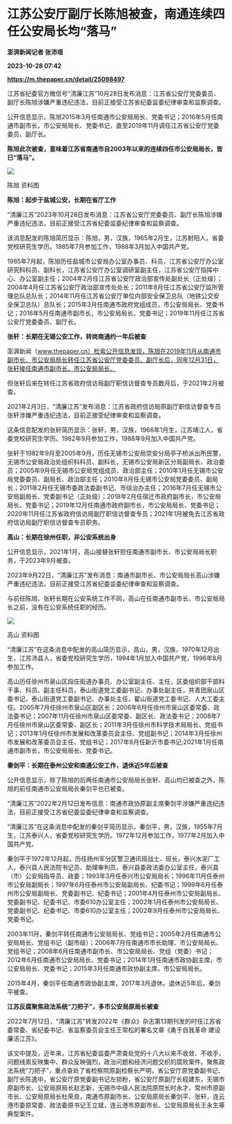 # 江苏公安厅副厅长陈旭被查，南通连续四任公安局长均“落马”
**澎湃新闻记者 张沛瑶**

**2023-10-28 07:42**

**https://m.thepaper.cn/detail/25098497**

江苏省纪委官方微信号“清廉江苏”10月28日发布消息：江苏省公安厅党委委员、副厅长陈旭涉嫌严重违纪违法，目前正接受江苏省纪委监委纪律审查和监察调查。

公开信息显示，陈旭2015年3月任南通市公安局局长、党委书记；2016年5月任南通市副市长，市公安局局长、党委书记，直至2019年11月调任江苏省公安厅党委委员、副厅长。

**陈旭此次被查，意味着江苏省南通市自2003年以来的连续四任市公安局局长，皆已“落马”。**

![](https://imagecloud.thepaper.cn/thepaper/image/276/28/211.jpg)

陈旭 资料图

**陈旭：起步于盐城公安，长期在省厅工作**

“清廉江苏”2023年10月28日发布消息：江苏省公安厅党委委员、副厅长陈旭涉嫌严重违纪违法，目前正接受江苏省纪委监委纪律审查和监察调查。

该消息配发的陈旭简历显示：陈旭，男，汉族，1965年2月生，江苏射阳人，省委党校研究生学历。1985年7月参加工作，1988年3月加入中国共产党。

1985年7月起，陈旭历任盐城市公安局办公室办事员、科员，江苏省公安厅办公室研究科科员、副科长，江苏省公安厅办公室调研室副主任，江苏省公安厅指挥中心、办公室副主任；2004年2月任江苏省公安厅政治部宣传处副处长（正处级）；2004年4月任江苏省公安厅政治部宣传处处长；2011年8月任江苏省公安厅监所管理总队总队长；2014年11月任江苏省公安厅单位内部安全保卫总队（地铁公交安全保卫总队）总队长；2015年3月任南通市政府党组成员，市公安局局长、党委书记；2016年5月任南通市副市长，市公安局局长、党委书记；2019年11月任江苏省公安厅党委委员、副厅长。

**张轩：长期在无锡公安工作，转岗南通约一年后被查**

澎湃新闻（www.thepaper.cn）检索公开信息发现，陈旭在2019年11月从南通市副市长、市公安局局长转任江苏省公安厅党委委员、副厅长后，同年12月31日，张轩接任南通市副市长、市公安局局长。

但张轩后来在转任江苏省政府信访局副厅职信访督查专员数月后，于2021年2月被查。

2021年2月3日，“清廉江苏”发布消息：江苏省政府信访局原副厅职信访督查专员张轩涉嫌严重违纪违法，目前正接受纪律审查和监察调查。

这条信息配发的张轩简历显示：张轩，男，汉族，1966年1月生，江苏靖江人，省委党校研究生学历。1982年9月参加工作，1988年9月加入中国共产党。　

张轩于1982年9月至2005年9月，历任无锡市公安局崇安分局亭子桥派出所民警，无锡市公安局政治处组织科科员、副科长，无锡市公安局新区分局副局长、政治委员；2005年9月任无锡市公安局党组成员、政治部主任；2010年1月任无锡市公安局党委委员、副局长、政治部主任；2010年8月任无锡市公安局党委委员、副局长；2011年2月任无锡市委政法委副书记、市综治办主任；2016年7月任无锡市公安局副局长、党委副书记（正处级）；2018年2月任宿迁市政府副市长，市公安局局长、党委书记；2019年12月任南通市政府副市长，市公安局局长、党委书记；2020年11月任江苏省政府信访局副厅职信访督查专员；2021年1月被免去江苏省政府信访局副厅职信访督查专员职务。

**高山：长期在徐州任职，非公安系统出身**

公开信息显示，2021年1月，高山接替张轩担任南通市副市长、市公安局局长职务，于2023年9月被查。

2023年9月22日，“清廉江苏”发布消息：南通市副市长、市公安局局长高山涉嫌严重违纪违法，目前正接受江苏省纪委监委纪律审查和监察调查。

与前任陈旭、张轩长期在公安系统工作不同，高山在任南通市副市长、市公安局局长之前，没有在公安系统任职的经历。

![](https://imagecloud.thepaper.cn/thepaper/image/276/28/235.jpg)

高山 资料图

“清廉江苏”在这条消息中配发的高山简历显示，高山，男，汉族，1970年12月出生，江苏沛县人，省委党校研究生学历，1994年1月加入中国共产党，1996年8月参加工作。

高山历任徐州市泉山区段庄街道办事员、办公室副主任、主任，区委组织部干部科干事、科员、副主任科员，泰山街道党工委副书记、办事处副主任，共青团泉山区委书记，泰山街道党工委副书记、办事处主任，翟山街道党工委书记、人大工委主任。2005年7月任徐州市泉山区副区长；2006年6月任徐州市泉山区委常委、政法委书记；2007年11月任徐州市泉山区委常委、副区长、政法委书记；2008年7月任徐州市泉山区委常委、副区长；2011年3月任徐州市科学技术局局长、党组书记；2013年1月任徐州市发展和改革委员会主任、党组副书记；2014年3月任徐州市发展和改革委员会主任、党组书记；2017年8月任新沂市委书记;2021年1月任南通市副市长，市公安局局长、党委书记。

**秦剑平：长期在泰州公安和南通公安工作，退休近5年后被查**

公开信息显示，除了陈旭的后两任南通市公安局局长张轩、高山均已被查之外，陈旭的前任南通市公安局局长秦剑平也已被查。

“清廉江苏”2022年2月12日发布信息：南通市政协原副主席秦剑平涉嫌严重违纪违法，目前正接受江苏省纪委监委纪律审查和监察调查。

 “清廉江苏”在这条消息中配发的秦剑平简历显示，秦剑平，男，汉族，1955年7月生，江苏泰兴人，省委党校研究生学历。1972年12月参加工作，1977年2月加入中国共产党。

秦剑平于1972年12月起，历任扬州军分区警卫通讯班战士、班长，泰兴水泥厂工人，泰兴县人民法院书记员、助理审判员，泰兴县委政法委办公室主任，泰兴县（市）公安局指导员、政委；1993年3月任泰兴市公安局局长；1996年11月任泰州市公安局副局长；1997年6月任泰州市公安局副局长、纪委书记；1999年6月任泰州市公安局副局长、党委副书记、纪委书记；2001年4月任泰州市公安局副局长、党委副书记、纪委书记、市委610办公室主任；2002年1月任泰州市公安局局长、党委副书记、纪委书记、市委610办公室主任；2002年9月任泰州市公安局局长、党委书记。

2003年11月，秦剑平转任南通市公安局局长、党组书记；2005年2月任南通市公安局局长、党组书记（副市级）；2006年7月任南通市市长助理、市公安局局长、党组书记；2008年6月任南通市副市长、市公安局局长、党组（党委）书记；2012年6月任南通市公安局局长、党委书记；2014年1月任南通市政协副主席，市公安局局长、党委书记；2015年3月任南通市政协副主席，市公安局局长。

2015年4月，秦剑平任南通市政协副主席，2017年3月退休。退休近5年后，秦剑平被查。

**江苏反腐聚焦政法系统“刀把子”，多市公安局原局长被查**

2022年7月12日，“清廉江苏”转发2022年《群众》杂志第13期刊发的时任江苏省委常委、省纪委书记、省监察委员会主任王常松的署名文章《勇于自我革命 建设廉洁江苏》。

该文中提及，近年来，江苏省纪委监委严肃查处党的十八大以来不收敛、不收手，问题线索反映集中、群众反映强烈，政治问题和经济问题交织的腐败案件。聚焦政法系统“刀把子”，重点查处了省检察院原副检察长严明，省公安厅原党委副书记、副厅长陈逸中，省公安厅原党委副书记左锁粉，省公安厅原副厅长程建东，无锡市原副市长、公安局原局长赵志新，无锡市中级人民法院原院长时永才，常州市原副市长、公安局原局长杜荣良，南通市原副市长、公安局原局长秦剑平、张轩，连云港市委原常委、政法委原书记王立斌，连云港市原副市长、公安局原局长王永生等典型案件。